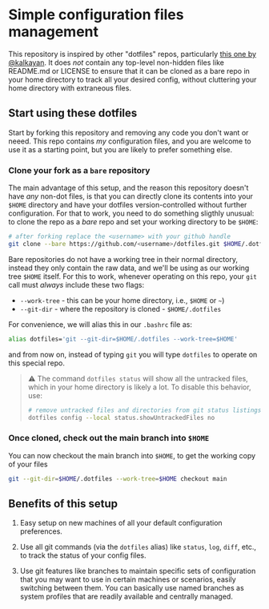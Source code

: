 # Simple configuration files management

This repository is inspired by other "dotfiles" repos, particularly [this one by @kalkayan](https://github.com/kalkayan/dotfiles).  It does _not_ contain any top-level non-hidden files like README.md or LICENSE to ensure that it can be cloned as a bare repo in your home directory to track all your desired config, without cluttering your home directory with extraneous files.

## Start using these dotfiles

Start by forking this repository and removing any code you don't want or neeed. This repo contains _my_ configuration files, and you are welcome to use it as a starting point, but you are likely to prefer something else.

### Clone your fork as a `bare` repository

The main advantage of this setup, and the reason this repository doesn't have _any_ non-dot files, is that you can directly clone its contents into your `$HOME` directory and have your dotfiles version-controlled without further configuration. For that to work, you need to do something sligthly unusual: to clone the repo as a _bare_ repo and set your working directory to be `$HOME`:

```bash
# after forking replace the <username> with your github handle
git clone --bare https://github.com/<username>/dotfiles.git $HOME/.dotfiles
````

Bare repositories do not have a working tree in their normal directory, instead they only contain the raw data, and we'll be using as our working tree `$HOME` itself. For this to work, whenever operating on this repo, your `git` call must _always_ include these two flags:

- `--work-tree` - this can be your home directory, i.e., `$HOME` or `~`)
- `--git-dir` - where the repository is cloned - `$HOME/.dotfiles` 

For convenience, we will alias this in our `.bashrc`  file as:

```bash
alias dotfiles='git --git-dir=$HOME/.dotfiles --work-tree=$HOME'
```

and from now on, instead of typing `git` you will type `dotfiles` to operate on this special repo.

> :warning: The command `dotfiles status` will show all the untracked files, which in your home directory is likely a lot. To disable this behavior, use:
>
> ```bash 
> # remove untracked files and directories from git status listings
> dotfiles config --local status.showUntrackedFiles no 
> ```

### Once cloned, check out the main branch into `$HOME`

You can now checkout the main branch into `$HOME`, to get the working copy of your files 

```bash
git --git-dir=$HOME/.dotfiles --work-tree=$HOME checkout main
```

## Benefits of this setup

1. Easy setup on new machines of all your default configuration preferences.

1. Use all git commands (via the `dotfiles` alias) like `status`, `log`, `diff`, etc., to track the status of your config files.

1. Use git features like branches to maintain specific sets of configuration that you may want to use in certain machines or scenarios, easily switching between them.  You can basically use named branches as system profiles that are readily available and centrally managed.